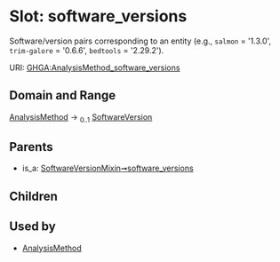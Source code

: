 
# Slot: software_versions


Software/version pairs corresponding to an entity (e.g., `salmon` = '1.3.0', `trim-galore` = '0.6.6', `bedtools` = '2.29.2').

URI: [GHGA:AnalysisMethod_software_versions](https://w3id.org/GHGA/AnalysisMethod_software_versions)


## Domain and Range

[AnalysisMethod](AnalysisMethod.md) &#8594;  <sub>0..1</sub> [SoftwareVersion](SoftwareVersion.md)

## Parents

 *  is_a: [SoftwareVersionMixin➞software_versions](SoftwareVersionMixin_software_versions.md)

## Children


## Used by

 * [AnalysisMethod](AnalysisMethod.md)
